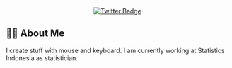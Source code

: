 <div id="badges" align="center">
  <a href="https://twitter.com/jfraziz">
    <img src="https://img.shields.io/badge/Twitter-blue?style=for-the-badge&logo=twitter&logoColor=white" alt="Twitter Badge"/>
  </a>
</div>


## :man_technologist: About Me

I create stuff with mouse and keyboard. I am currently working at Statistics Indonesia as statistician.
